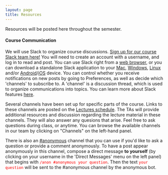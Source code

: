 ```yaml
---
layout: page
title: Resources 
---
```


Resources will be posted here throughout the semester. 

#### Course Communication

We will use Slack to organize course discussions. [Sign up for our course Slack team here!](https://join.slack.com/t/bst260-2019/shared_invite/enQtNzQ3MzYxOTc5MTU3LTRjODdhNmU3NDAwZjdmOTQ0ZjE5YWU3MTNjNWQxYzY5OGU0ZmE2NjU5YmVjZDNhZDgzMDgwM2JjZDZjYjYyM2Y) You will need to create an account with a username, and log in to read and post. You can use Slack right from a [web browser](https://bst260-2019.slack.com/messages/announcements), or you can download a standalone Slack application to your [Mac](https://slack.com/downloads/osx), [Windows](https://slack.com/downloads/windows), [Linux](https://slack.com/downloads/linux) and/or [Android](https://slack.com/downloads/android)/[iOS](https://slack.com/downloads/ios) device. You can control whether you receive notifications on new posts by going to Preferences, as well as decide which 'channels' to subscribe to. A 'channel' is a discussion thread, which is used to organize communications into topics. You can learn more about Slack features [here](https://get.slack.help/hc/en-us/articles/218080037-Getting-started-for-new-members).

Several channels have been set up for specific parts of the course. Links to these channels are posted on the [Lectures schedule](http://datasciencelabs.github.io/pages/lectures.html). The TAs will provide additional resources and discussion regarding the lecture material in these channels. They will also answer any quesions that arise. Feel free to ask questions during class, or anytime. You can browse the available channels in our team by clicking on "Channels" on the left-hand panel.

There is also an [#anonymous](https://bst260-2019.slack.com/messages/anonymous) channel that you can use if you'd like to ask a question or provide a comment anonymously. To have a post appear anonymously in this channel, compose a direct message **to yourself** (by clicking on your username in the 'Direct Messages' menu on the left panel) that begins with <span style="color:red">`/anon #anonymous your question`</span>. Then the text <span style="color:red">`your question`</span> will be sent to the #anonymous channel by the anonymous bot. 

